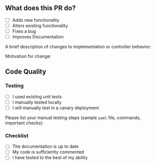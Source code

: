 ## What does this PR do?

- [ ] Adds new functionality
- [ ] Alters existing functionality
- [ ] Fixes a bug
- [ ] Improves Documentation

A brief description of changes to implementation or controller behavior:

Motivation for change:

## Code Quality

### Testing

- [ ] I used existing unit tests
- [ ] I manually tested locally
- [ ] I will manually test in a canary deployment

Please list your manual testing steps (sample `yaml` file, commands, important checks):

### Checklist

- [ ] The documentation is up to date
- [ ] My code is sufficiently commented
- [ ] I have tested to the best of my ability
